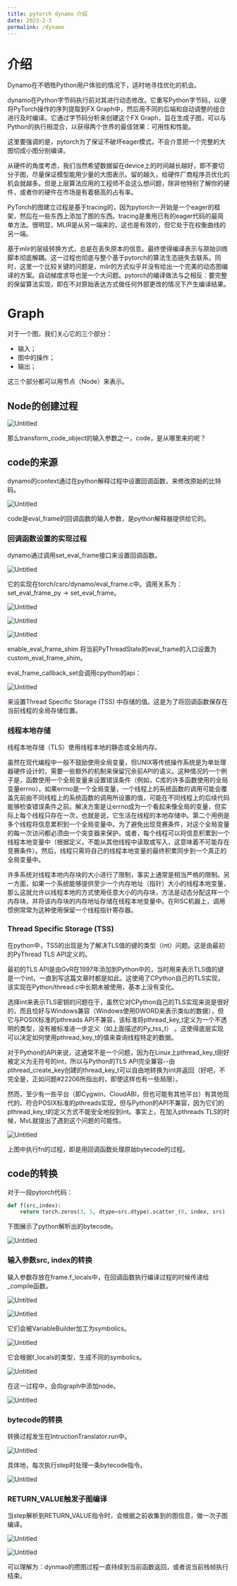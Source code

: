 ```yaml
---
title: pytorch dynamo 介绍
date: 2023-2-3
permalink: /dynamo
---
```



# 介绍

Dynamo在不牺牲Python用户体验的情况下，适时地寻找优化的机会。

dynamo在Python字节码执行前对其进行动态修改。它重写Python字节码，以便将PyTorch操作的序列提取到FX Graph中，然后用不同的后端和自动调整的组合进行及时编译。它通过字节码分析来创建这个FX Graph，旨在生成子图，可以与Python的执行相混合，以获得两个世界的最佳效果：可用性和性能。

这里要强调的是，pytorch为了保证不破坏eager模式，不会介意把一个完整的大图切成小图分别编译。

从硬件的角度考虑，我们当然希望数据留在device上的时间越长越好，即不要切分子图，尽量保证模型能用少量的大图表示。留的越久，给硬件厂商程序员优化的机会就越多。但是上层算法应用的工程师不会这么想问题，除非他特别了解你的硬件，或者你的硬件在市场是有着极高的占有率。

PyTorch的图建立过程是基于tracing的，因为pytorch一开始是一个eager的框架，然后在一些东西上添加了图的东西。tracing是重用已有的eager代码的最简单方法。很明显，MLIR是从另一端来的，这也是有效的，但它处于在权衡曲线的另一端。

基于mlir的层级转换方式，总是在丢失原本的信息。最终使得编译表示与原始训练脚本彻底解耦。这一过程也彻底与整个基于pytorch的算法生态链失去联系。同时，这里一个比较关键的问题是，mlir的方式似乎并没有给出一个完美的动态图编译的方案。自动梯度求导也是一个大问题。pytorch的编译做法与之相反：要完整的保留算法实现，即在不对原始表达方式做任何外部更改的情况下产生编译结果。

# Graph

对于一个图，我们关心它的三个部分：

- 输入；
- 图中的操作；
- 输出；

这三个部分都可以用节点（Node）来表示。

## Node的创建过程

![Untitled](imgs/dynamo/Untitled.png)

那么transform_code_object的输入参数之一，code，是从哪里来的呢？

## code的来源

dynamo的context通过在python解释过程中设置回调函数，来修改原始的比特码。

![Untitled](imgs/dynamo/Untitled%201.png)

code是eval_frame的回调函数的输入参数，是python解释器提供给它的。

### 回调函数设置的实现过程

dynamo通过调用set_eval_frame接口来设置回调函数。

![Untitled](imgs/dynamo/Untitled%202.png)

它的实现在torch/csrc/dynamo/eval_frame.c中。调用关系为：set_eval_frame_py → set_eval_frame。

![Untitled](imgs/dynamo/Untitled%203.png)

![Untitled](imgs/dynamo/Untitled%204.png)

![Untitled](imgs/dynamo/Untitled%205.png)

enable_eval_frame_shim 将当前PyThreadState的eval_frame的入口设置为custom_eval_frame_shim。

eval_frame_callback_set会调用cpython的api：

![Untitled](imgs/dynamo/Untitled%206.png)

来设置Thread Specific Storage (TSS) 中存储的值。这是为了将回调函数保存在当前线程的全局存储位置。

### 线程本地存储

线程本地存储（TLS）使用线程本地的静态或全局内存。

虽然在现代编程中一般不鼓励使用全局变量，但UNIX等传统操作系统是为单处理器硬件设计的，需要一些额外的机制来保留冗余前API的语义。这种情况的一个例子是，函数使用一个全局变量来设置错误条件（例如，C库的许多函数使用的全局变量errno）。如果errno是一个全局变量，一个线程上的系统函数的调用可能会覆盖先前由不同线程上的系统函数的调用所设置的值，可能在不同线程上的后续代码能够检查错误条件之前。解决方案是让errno成为一个看起来像全局的变量，但实际上每个线程只存在一次，也就是说，它生活在线程的本地存储中。第二个用例是多个线程将信息累积到一个全局变量中。为了避免出现竞赛条件，对这个全局变量的每一次访问都必须由一个突变器来保护。或者，每个线程可以将信息积累到一个线程本地变量中（根据定义，不能从其他线程中读取或写入，这意味着不可能存在竞赛条件）。然后，线程只需将自己的线程本地变量的最终积累同步到一个真正的全局变量中。

许多系统对线程本地内存块的大小进行了限制，事实上通常是相当严格的限制。另一方面，如果一个系统能够提供至少一个内存地址（指针）大小的线程本地变量，那么这就允许以线程本地的方式使用任意大小的内存块，方法是动态分配这样一个内存块，并将该内存块的内存地址存储在线程本地变量中。在RISC机器上，调用惯例常常为这种使用保留一个线程指针寄存器。

### Thread Specific Storage (TSS)

在python中，TSS的出现是为了解决TLS值的键的类型（int）问题。这是由最初的PyThread TLS API定义的。

最初的TLS API是由GvR在1997年添加到Python中的，当时用来表示TLS值的键是一个int，一直到写这篇文章时都是如此。这使用了CPython自己的TLS实现，该实现在Python/thread.c中长期未被使用，基本上没有变化。

选择int来表示TLS密钥的问题在于，虽然它对CPython自己的TLS实现来说是很好的，而且恰好与Windows兼容（Windows使用DWORD来表示类似的数据），但它与POSIX标准的pthreads API不兼容，该标准将pthread_key_t定义为一个不透明的类型，没有被标准进一步定义（如上面描述的Py_tss_t） 。这使得底层实现可以决定如何使用pthread_key_t的值来查询线程特定的数据。

对于Python的API来说，这通常不是一个问题，因为在Linux上pthread_key_t刚好被定义为无符号的int，所以与Python的TLS API完全兼容--由pthread_create_key创建的thread_key_t可以自由地转换为int并返回（好吧，不完全是，正如问题#22206所指出的，即使这样也有一些局限）。

然而，至少有一些平台（即Cygwin、CloudABI，但也可能有其他平台）有其他现代的、符合POSIX标准的pthreads实现，但与Python的API不兼容，因为它们的pthread_key_t的定义方式不能安全地投到int。事实上，在加入pthreads TLS的时候，MvL就提出了遇到这个问题的可能性。

![Untitled](imgs/dynamo/Untitled%207.png)

上图中执行fn的过程，即是用回调函数处理原始bytecode的过程。

## code的转换

对于一段pytorch代码：

```python
def f(src,index):
    return torch.zeros(3, 5, dtype=src.dtype).scatter_(0, index, src)
```

下图展示了python解析出的bytecode。

![Untitled](imgs/dynamo/Untitled%208.png)

### 输入参数src, index的转换

输入参数存放在frame.f_locals中，在回调函数执行编译过程的时候传递给_compile函数。

![Untitled](imgs/dynamo/Untitled%209.png)

![Untitled](imgs/dynamo/Untitled%2010.png)

它们会被VariableBuilder加工为symbolics。

![Untitled](imgs/dynamo/Untitled%2011.png)

它会根据f_locals的类型，生成不同的symbolics。

![Untitled](imgs/dynamo/Untitled%2012.png)

在这一过程中，会向graph中添加node。

![Untitled](imgs/dynamo/Untitled%2013.png)

### bytecode的转换

转换过程发生在IntructionTranslator.run中。

![Untitled](imgs/dynamo/Untitled%2014.png)

具体地，每次执行step时处理一条bytecode指令。

![Untitled](imgs/dynamo/Untitled%2015.png)

### RETURN_VALUE触发子图编译

当step解析到RETURN_VALUE指令时，会根据之前收集到的图信息，做一次子图编译。

![Untitled](imgs/dynamo/Untitled%2016.png)

![Untitled](imgs/dynamo/Untitled%2017.png)

可以理解为：dynmao的攒图过程一直持续到当前函数返回，或者说当前栈帧执行结束。